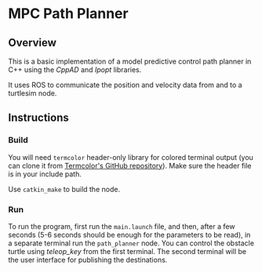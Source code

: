 # MPC Path Planner

## Overview

This is a basic implementation of a model predictive control path planner in C++ using the *CppAD* and *Ipopt* libraries.

It uses ROS to communicate the position and velocity data from and to a turtlesim node.

## Instructions

### Build

You will need `termcolor` header-only library for colored terminal output (you can clone it from [Termcolor's GitHub repository](https://github.com/ikalnytskyi/termcolor)). Make sure the header file is in your include path.

Use `catkin_make` to build the node.

### Run

To run the program, first run the `main.launch` file, and then, after a few seconds (5-6 seconds should be enough for the parameters to be read), in a separate terminal run the `path_planner` node. You can control the obstacle turtle using *teleop_key* from the first terminal. The second terminal will be the user interface for publishing the destinations.